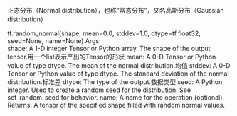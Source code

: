 正态分布（Normal distribution），也称“常态分布”，又名高斯分布（Gaussian distribution）

tf.random_normal(shape, mean=0.0, stddev=1.0, dtype=tf.float32, seed=None, name=None)
	Args:	
		shape: A 1-D integer Tensor or Python array. The shape of the output tensor.用一个list表示产出的Tensor的形状
		mean: A 0-D Tensor or Python value of type dtype. The mean of the normal distribution.均值
		stddev: A 0-D Tensor or Python value of type dtype. The standard deviation of the normal distribution.标准差
		dtype: The type of the output.数据类型
		seed: A Python integer. Used to create a random seed for the distribution. See set_random_seed for behavior.
		name: A name for the operation (optional).
	Returns:
		A tensor of the specified shape filled with random normal values.
